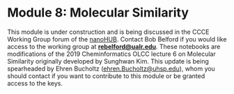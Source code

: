 # Module 8: Molecular Similarity
This module is under construction and is being discussed in the CCCE Working Group forum of the [nanoHUB](https://nanohub.org//).  Contact Bob Belford if you would like access to the working group at **rebelford@ualr.edu**. These notebooks are modifications of the 2019 Cheminformatics OLCC lecture 6 on Molecular Similarity originally developed by Sunghwan Kim.  This update is being spearheaded by Ehren Bucholtz (ehren.Bucholtz@uhsp.edu), whom you should contact if you want to contribute to this module or be granted access to the keys.